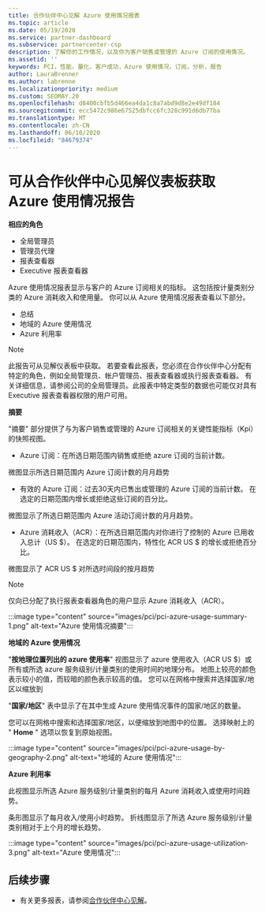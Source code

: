 ```yaml
---
title: 合作伙伴中心见解 Azure 使用情况报表
ms.topic: article
ms.date: 05/19/2020
ms.service: partner-dashboard
ms.subservice: partnercenter-csp
description: 了解你的工作情况，以及你为客户销售或管理的 Azure 订阅的使用情况。
ms.assetid: ''
keywords: PCI，性能，量化，客户成功，Azure 使用情况，订阅，分析，报告
author: LauraBrenner
ms.author: labrenne
ms.localizationpriority: medium
ms.custom: SEOMAY.20
ms.openlocfilehash: d8400cbfb5d466ea4da1c8a7abd9d8e2e49df184
ms.sourcegitcommit: ecc5472c986e67525dbfcc6fc328c991d6db77ba
ms.translationtype: MT
ms.contentlocale: zh-CN
ms.lasthandoff: 06/10/2020
ms.locfileid: "84679374"
---
```

# <a name="azure-usage-report-available-from-the-partner-center-insights-dashboard"></a>可从合作伙伴中心见解仪表板获取 Azure 使用情况报告

**相应的角色**
- 全局管理员
- 管理员代理
- 报表查看器
- Executive 报表查看器

Azure 使用情况报表显示与客户的 Azure 订阅相关的指标。 这包括按计量类别分类的 Azure 消耗收入和使用量。 你可以从 Azure 使用情况报表查看以下部分。

- 总结
- 地域的 Azure 使用情况
- Azure 利用率

 > [!NOTE]
 > 此报告可从见解仪表板中获取。 若要查看此报表，您必须在合作伙伴中心分配有特定的角色，例如全局管理员、帐户管理员、报表查看器或执行报表查看器。 有关详细信息，请参阅公司的全局管理员。此报表中特定类型的数据也可能仅对具有 Executive 报表查看器权限的用户可用。

**摘要**

"摘要" 部分提供了与为客户销售或管理的 Azure 订阅相关的关键性能指标（Kpi）的快照视图。  

- Azure 订阅：在所选日期范围内销售或拒绝 azure 订阅的当前计数。

微图显示所选日期范围内 Azure 订阅计数的月月趋势
- 有效的 Azure 订阅：过去30天内已售出或管理的 Azure 订阅的当前计数。
在选定的日期范围内增长或拒绝这些订阅的百分比。

微图显示了所选日期范围内 Azure 活动订阅计数的月月趋势。

- Azure 消耗收入（ACR）：在所选日期范围内对你进行了控制的 Azure 已用收入总计（US $）。
在选定的日期范围内，特性化 ACR US $ 的增长或拒绝百分比。 

微图显示了 ACR US $ 对所选时间段的按月趋势


> [!NOTE]
 > 仅向已分配了执行报表查看器角色的用户显示 Azure 消耗收入（ACR）。

:::image type="content" source="images/pci/pci-azure-usage-summary-1.png" alt-text="Azure 使用情况摘要":::

**地域的 Azure 使用情况**

"**按地理位置列出的 azure 使用率**" 视图显示了 azure 使用收入（ACR US $）或所有或所选 azure 服务级别/计量类别的使用时间的地理分布。 地图上较亮的颜色表示较小的值，而较暗的颜色表示较高的值。 您可以在网格中搜索并选择国家/地区以缩放到 

"**国家/地区**" 表中显示了在其中生成 Azure 使用情况事件的国家/地区的数量。

您可以在网格中搜索和选择国家/地区，以便缩放到地图中的位置。 选择映射上的 " **Home** " 选项以恢复到原始视图。

:::image type="content" source="images/pci/pci-azure-usage-by-geography-2.png" alt-text="地域的 Azure 使用情况":::

**Azure 利用率**

此视图显示所选 Azure 服务级别/计量类别的每月 Azure 消耗收入或使用时间趋势。 

条形图显示了每月收入/使用小时趋势。 折线图显示了所选 Azure 服务级别/计量类别相对于上个月的增长趋势。

:::image type="content" source="images/pci/pci-azure-usage-utilization-3.png" alt-text="Azure 使用情况":::

## <a name="next-steps"></a>后续步骤

- 有关更多报表，请参阅[合作伙伴中心见解](partner-center-insights.md)。
